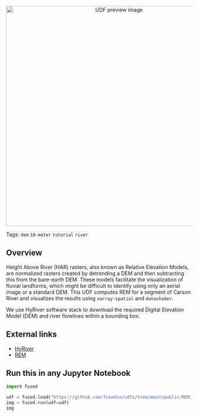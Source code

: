 <!--fused:preview-->
<p align="center"><img src="https://fused-magic.s3.us-west-2.amazonaws.com/thumbnails/udfs-staging/REM_with_HyRiver.png" width="600" alt="UDF preview image"></p>

<!--fused:tags-->
Tags: `dem` `10-meter` `tutorial` `river`

<!--fused:readme-->
## Overview

Height Above River (HAR) rasters, also known as Relative Elevation Models, are normalized rasters created by detrending a DEM and then subtracting this from the bare-earth DEM. These models facilitate the visualization of fluvial landforms, which might be difficult to identify using only an aerial image or a standard DEM. This UDF computes REM for a segment of Carson River and visualizes the results using `xarray-spatial` and `datashader`.

We use HyRiver software stack to download the required Digital Elevation Model (DEM) and river flowlines within a bounding box.

## External links

- [HyRiver](https://docs.hyriver.io/)
- [REM](https://wadnr.maps.arcgis.com/apps/Cascade/index.html?appid=36b4887370d141fcbb35392f996c82d9)

## Run this in any Jupyter Notebook

```python
import fused

udf = fused.load("https://github.com/fusedio/udfs/tree/main/public/REM_with_HyRiver")
img = fused.run(udf=udf)
img
```